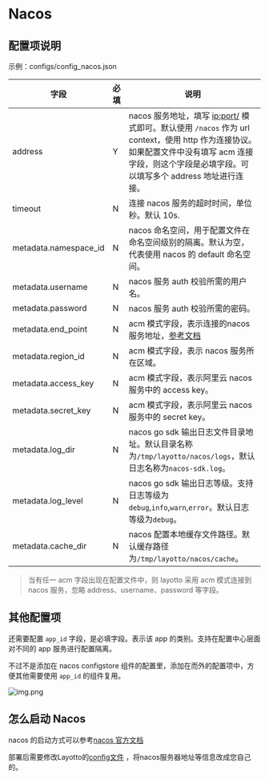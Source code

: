 # Nacos

## 配置项说明

示例：configs/config_nacos.json

| 字段                    | 必填  | 说明                                                                                                                               |
|-----------------------|-----|----------------------------------------------------------------------------------------------------------------------------------|
| address               | Y   | nacos 服务地址，填写 <ip:port/> 模式即可。默认使用 `/nacos` 作为 url context，使用 http 作为连接协议。如果配置文件中没有填写 acm 连接字段，则这个字段是必填字段。可以填写多个 address 地址进行连接。 |
| timeout               | N   | 连接 nacos 服务的超时时间，单位秒。默认 10s.                                                                                                     |
| metadata.namespace_id | N   | nacos 命名空间，用于配置文件在命名空间级别的隔离。默认为空，代表使用 nacos 的 default 命名空间。                                                                      |
| metadata.username     | N   | nacos 服务 auth 校验所需的用户名。                                                                                                          |
| metadata.password     | N   | nacos 服务 auth 校验所需的密码。                                                                                                           |
| metadata.end_point    | N   | acm 模式字段，表示连接的nacos服务地址，[参考文档](https://help.aliyun.com/document_detail/130146.html)                                              |
| metadata.region_id    | N   | acm 模式字段，表示 nacos 服务所在区域。                                                                                                        |
| metadata.access_key   | N   | acm 模式字段，表示阿里云 nacos 服务中的 access key。                                                                                            |
| metadata.secret_key   | N   | acm 模式字段，表示阿里云 nacos 服务中的 secret key。                                                                                            |
| metadata.log_dir      | N   | nacos go sdk 输出日志文件目录地址。默认目录名称为`/tmp/layotto/nacos/logs`，默认日志名称为`nacos-sdk.log`。                                                 |
| metadata.log_level    | N   | nacos go sdk 输出日志等级。支持日志等级为 `debug`,`info`,`warn`,`error`。默认日志等级为`debug`。                                                        |
| metadata.cache_dir    | N   | nacos 配置本地缓存文件路径。默认缓存路径为`/tmp/layotto/nacos/cache`。                                                                              |

> 当有任一 acm 字段出现在配置文件中，则 layotto 采用 acm 模式连接到 nacos 服务，忽略 address、username、password 等字段。

## 其他配置项

还需要配置 `app_id` 字段，是必填字段。表示该 app 的类别。支持在配置中心层面对不同的 app 服务进行配置隔离。

不过不是添加在 nacos configstore 组件的配置里，添加在而外的配置项中，方便其他需要使用 `app_id` 的组件复用。

![img.png](/img/configuration/nacos/img.png)

## 怎么启动 Nacos

nacos 的启动方式可以参考[nacos 官方文档](https://nacos.io/zh-cn/docs/quick-start-docker.html)

部署后需要修改Layotto的[config文件](https://github.com/mosn/layotto/blob/main/configs/config_nacos.json) ，将nacos服务器地址等信息改成您自己的。
